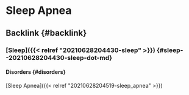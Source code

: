 # Sleep Apnea


## Backlink {#backlink}


### [Sleep]({{< relref "20210628204430-sleep" >}}) {#sleep--20210628204430-sleep-dot-md}


#### Disorders {#disorders}

[Sleep Apnea]({{< relref "20210628204519-sleep_apnea" >}})
